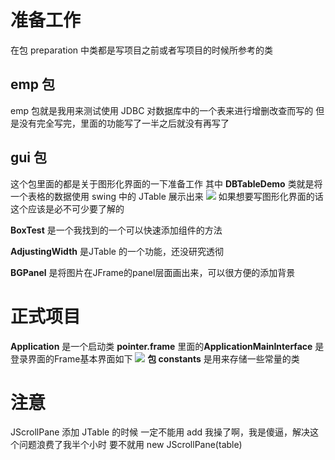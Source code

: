 # 准备工作
在包 preparation 中类都是写项目之前或者写项目的时候所参考的类
## emp 包
emp 包就是我用来测试使用 JDBC 对数据库中的一个表来进行增删改查而写的
但是没有完全写完，里面的功能写了一半之后就没有再写了
## gui 包
这个包里面的都是关于图形化界面的一下准备工作
其中 **DBTableDemo** 类就是将一个表格的数据使用 swing 中的 JTable 展示出来
![](https://picgo-1314080015.cos.ap-nanjing.myqcloud.com/PIctures/202309052020214.png)
如果想要写图形化界面的话这个应该是必不可少要了解的

**BoxTest** 是一个我找到的一个可以快速添加组件的方法

**AdjustingWidth** 是JTable 的一个功能，还没研究透彻

**BGPanel** 是将图片在JFrame的panel层面画出来，可以很方便的添加背景

# 正式项目
**Application** 是一个启动类
**pointer.frame** 里面的**ApplicationMainInterface** 是登录界面的Frame基本界面如下
![](https://picgo-1314080015.cos.ap-nanjing.myqcloud.com/PIctures/202309052025103.png)
**包 constants** 是用来存储一些常量的类
# 注意
JScrollPane 添加 JTable 的时候 一定不能用 add 
我操了啊，我是傻逼，解决这个问题浪费了我半个小时
要不就用 new JScrollPane(table)